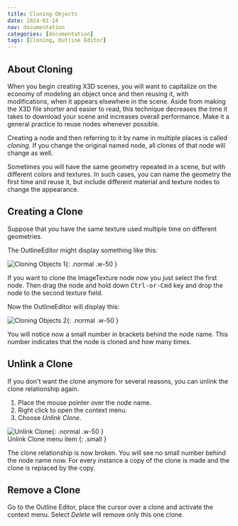 ```yaml
---
title: Cloning Objects
date: 2024-01-14
nav: documentation
categories: [documentation]
tags: [Cloning, Outline Editor]
---
```

## About Cloning

When you begin creating X3D scenes, you will want to capitalize on the economy of modeling an object once and then reusing it, with modifications, when it appears elsewhere in the scene. Aside from making the X3D file shorter and easier to read, this technique decreases the time it takes to download your scene and increases overall performance. Make it a general practice to reuse nodes whenever possible.

Creating a node and then referring to it by name in multiple places is called *cloning.* If you change the original named node, all clones of that node will change as well.

Sometimes you will have the same geometry repeated in a scene, but with different colors and textures. In such cases, you can name the geometry the first time and reuse it, but include different material and texture nodes to change the appearance.

## Creating a Clone

Suppose that you have the same texture used multiple time on different geometries.

The OutlineEditor might display something like this:

![Cloning Objects 1](/assets/img/documentation/cloning-objects-1.png){: .normal .w-50 }

If you want to clone the ImageTexture node now you just select the first node. Then drag the node and hold down <kbd>Ctrl-or-Cmd</kbd> key and drop the node to the second texture field.

Now the OutlineEditor will display this:

![Cloning Objects 2](/assets/img/documentation/cloning-objects-2.png){: .normal .w-50 }

You will notice now a small number in brackets behind the node name. This number indicates that the node is cloned and how many times.

## Unlink a Clone

If you don't want the clone anymore for several reasons, you can unlink the clone relationship again.

1. Place the mouse pointer over the node name.
2. Right click to open the context menu.
3. Choose *Unlink Clone*.

![Unlink Clone](/assets/img/documentation/unlink-clone.png){: .normal .w-50 }
<br>Unlink Clone menu item
{: .small }

The clone relationship is now broken. You will see no small number behind the node name now. For every instance a copy of the clone is made and the clone is replaced by the copy.

## Remove a Clone

Go to the Outline Editor, place the cursor over a clone and activate the context menu. Select *Delete* will remove only this one clone.

